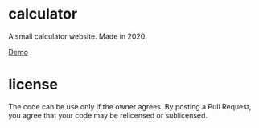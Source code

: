 # calculator
A small calculator website. Made in 2020.

[Demo](https://randrei12.github.io/calculator)

# license
The code can be use only if the owner agrees. By posting a Pull Request, you agree that your code may be relicensed or sublicensed.

